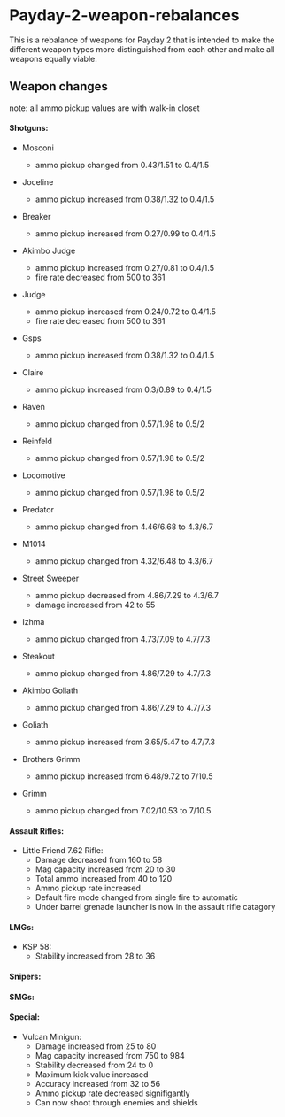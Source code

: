 # Payday-2-weapon-rebalances
This is a rebalance of weapons for Payday 2 that is intended to make the different weapon types more distinguished from each other and make all weapons equally viable. 

## Weapon changes
  note: all ammo pickup values are with walk-in closet
#### Shotguns:
   
   - Mosconi
     - ammo pickup changed from 0.43/1.51 to 0.4/1.5
     
   - Joceline
     - ammo pickup increased from 0.38/1.32 to 0.4/1.5
     
   - Breaker
     - ammo pickup increased from 0.27/0.99 to 0.4/1.5
     
   - Akimbo Judge
     - ammo pickup increased from 0.27/0.81 to 0.4/1.5
     - fire rate decreased from 500 to 361
     
   - Judge
     - ammo pickup increased from 0.24/0.72 to 0.4/1.5
     - fire rate decreased from 500 to 361
     
   - Gsps
     - ammo pickup increased from 0.38/1.32 to 0.4/1.5
   
   - Claire
     - ammo pickup increased from 0.3/0.89 to 0.4/1.5
   
   - Raven
     - ammo pickup changed from 0.57/1.98 to 0.5/2
   
   - Reinfeld
     - ammo pickup changed from 0.57/1.98 to 0.5/2
     
   - Locomotive
     - ammo pickup changed from 0.57/1.98 to 0.5/2
     
   - Predator
     - ammo pickup changed from 4.46/6.68 to 4.3/6.7
   
   - M1014
     - ammo pickup changed from 4.32/6.48 to 4.3/6.7
   
   - Street Sweeper
     - ammo pickup decreased from 4.86/7.29 to 4.3/6.7
     - damage increased from 42 to 55
     
   - Izhma
     - ammo pickup changed from 4.73/7.09 to 4.7/7.3
   
   - Steakout
     - ammo pickup changed from 4.86/7.29 to 4.7/7.3
   
   - Akimbo Goliath
     - ammo pickup changed from 4.86/7.29 to 4.7/7.3
   
   - Goliath
     - ammo pickup increased from 3.65/5.47 to 4.7/7.3
   
   - Brothers Grimm
     - ammo pickup increased from 6.48/9.72 to 7/10.5
   
   - Grimm
     - ammo pickup changed from 7.02/10.53 to 7/10.5
     
#### Assault Rifles:

   - Little Friend 7.62 Rifle:
     - Damage decreased from 160 to 58
     - Mag capacity increased from 20 to 30
     - Total ammo increased from 40 to 120
     - Ammo pickup rate increased
     - Default fire mode changed from single fire to automatic
     - Under barrel grenade launcher is now in the assault rifle catagory

####  LMGs:

   - KSP 58:
     - Stability increased from 28 to 36

#### Snipers:

#### SMGs:

#### Special:
        
   - Vulcan Minigun:
     - Damage increased from 25 to 80
     - Mag capacity increased from 750 to 984
     - Stability decreased from 24 to 0
     - Maximum kick value increased
     - Accuracy increased from 32 to 56
     - Ammo pickup rate decreased signifigantly
     - Can now shoot through enemies and shields
